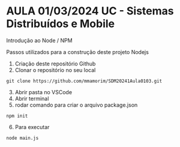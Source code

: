 # AULA 01/03/2024 UC - Sistemas Distribuídos e Mobile

Introdução ao Node / NPM

Passos utilizados para a construção deste projeto Nodejs

1. Criação deste repositório Github
2. Clonar o repositório no seu local

~~~
git clone https://github.com/mmamorim/SDM20241Aula0103.git
~~~

3. Abrir pasta no VSCode
4. Abrir terminal
5. rodar comando para criar o arquivo package.json

~~~
npm init
~~~

6. Para executar 

~~~
node main.js
~~~
